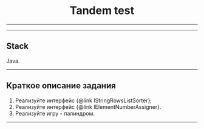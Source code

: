 <h1 align="center">Tandem test</h1>

----

----
## Stack
Java.
____
## Краткое описание задания
1. Реализуйте интерфейс {@link IStringRowsListSorter};
2. Реализуйте интерфейс {@link IElementNumberAssigner}.
3. Реализуйте игру - палиндром.
---

